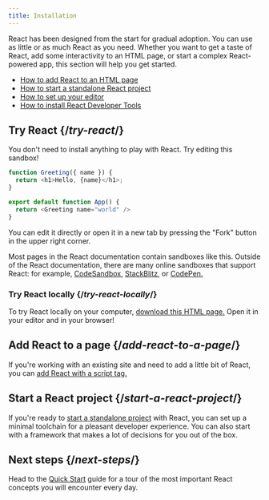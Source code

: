 ```yaml
---
title: Installation
---
```


<Intro>

React has been designed from the start for gradual adoption. You can use as little or as much React as you need. Whether you want to get a taste of React, add some interactivity to an HTML page, or start a complex React-powered app, this section will help you get started.

</Intro>

<YouWillLearn isChapter={true}>

* [How to add React to an HTML page](/learn/add-react-to-a-website)
* [How to start a standalone React project](/learn/start-a-new-react-project)
* [How to set up your editor](/learn/editor-setup)
* [How to install React Developer Tools](/learn/react-developer-tools)

</YouWillLearn>

## Try React {/*try-react*/}

You don't need to install anything to play with React. Try editing this sandbox!

<Sandpack>

```js
function Greeting({ name }) {
  return <h1>Hello, {name}</h1>;
}

export default function App() {
  return <Greeting name="world" />
}
```

</Sandpack>

You can edit it directly or open it in a new tab by pressing the "Fork" button in the upper right corner.

Most pages in the React documentation contain sandboxes like this. Outside of the React documentation, there are many online sandboxes that support React: for example, [CodeSandbox](https://codesandbox.io/s/new), [StackBlitz](https://stackblitz.com/fork/react), or [CodePen.](https://codepen.io/pen?&editors=0010&layout=left&prefill_data_id=3f4569d1-1b11-4bce-bd46-89090eed5ddb)

### Try React locally {/*try-react-locally*/}

To try React locally on your computer, [download this HTML page.](https://raw.githubusercontent.com/reactjs/reactjs.org/main/static/html/single-file-example.html) Open it in your editor and in your browser!

## Add React to a page {/*add-react-to-a-page*/}

If you're working with an existing site and need to add a little bit of React, you can [add React with a script tag.](/learn/add-react-to-a-website)

## Start a React project {/*start-a-react-project*/}

If you're ready to [start a standalone project](/learn/start-a-new-react-project) with React, you can set up a minimal toolchain for a pleasant developer experience. You can also start with a framework that makes a lot of decisions for you out of the box.

## Next steps {/*next-steps*/}

Head to the [Quick Start](/learn) guide for a tour of the most important React concepts you will encounter every day.

